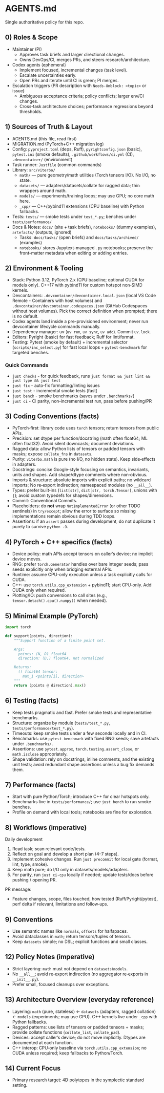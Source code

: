 # AGENTS.md

Single authoritative policy for this repo.

## 0) Roles & Scope

- Maintainer (PI)
  - Approves task briefs and larger directional changes.
  - Owns DevOps/CI, merges PRs, and steers research/architecture.
- Codex agents (ephemeral)
  - Implement focused, incremental changes (task level).
  - Escalate uncertainties early.
  - Open PRs and iterate until CI is green; PI merges.
- Escalation triggers (PR description with `Needs-Unblock: <topic>` or issue)
  - Ambiguous acceptance criteria; policy conflicts; larger env/CI changes.
  - Cross‑task architecture choices; performance regressions beyond thresholds.

## 1) Sources of Truth & Layout

- AGENTS.md (this file, read first)
- MIGRATION.md (PyTorch+C++ migration log)
- Config: `pyproject.toml` (deps, Ruff), `pyrightconfig.json` (basic), `pytest.ini` (smoke defaults), `.github/workflows/ci.yml` (CI), `.devcontainer/` (environment)
- Task runner: `Justfile` (common commands)
- Library: `src/viterbo/`
  - `math/` — pure geometry/math utilities (Torch tensors I/O). No I/O, no state.
  - `datasets/` — adapters/datasets/collate for ragged data; thin wrappers around math.
  - `models/` — experiments/training loops; may use GPU; no core math here.
  - `_cpp/` — C++/pybind11 extensions (CPU baseline) with Python fallbacks.
- Tests: `tests/` — smoke tests under `test_*.py`; benches under `tests/performance/`
- Docs & Notes: `docs/` (site + task briefs), `notebooks/` (dummy examples), `artefacts/` (outputs, ignored)
  - Tasks: `docs/tasks/` (open briefs) and `docs/tasks/archived/` (examples)
  - `notebooks/` stores Jupytext-managed `.py` notebooks; preserve the front-matter metadata when editing or adding entries.

## 2) Environment & Tooling

- Stack: Python 3.12, PyTorch 2.x (CPU baseline; optional CUDA for models only). C++17 with pybind11 for custom hotspot non‑SIMD kernels.
- Devcontainers: `.devcontainer/devcontainer.local.json` (local VS Code Remote - Containers with host volumes) and `.devcontainer/devcontainer.codespaces.json` (GitHub Codespaces without host volumes). Pick the correct definition when prompted; there is no default.
- Codex agents land inside a pre-provisioned environment; never run devcontainer lifecycle commands manually.
- Dependency manager: uv (`uv run`, `uv sync`, `uv add`). Commit `uv.lock`.
- Editors: Pyright (basic) for fast feedback; Ruff for lint/format.
- Testing: Pytest (smoke by default) + incremental selector (`scripts/inc_select.py`) for fast local loops + `pytest-benchmark` for targeted benches.

### Quick Commands

- `just checks` - for quick feedback, runs `just format && just lint && just type && just test`
- `just fix` - auto-fix formatting/linting issues
- `just test` - incremental smoke tests (fast)
- `just bench` - smoke benchmarks (saves under `.benchmarks/`)
- `just ci` - CI parity, non-incremental test run, pass before pushing/PR

## 3) Coding Conventions (facts)

- PyTorch‑first: library code uses `torch` tensors; return tensors from public APIs.
- Precision: set dtype per function/docstring (math often float64; ML often float32). Avoid silent downcasts; document deviations.
- Ragged data: allow Python lists of tensors or padded tensors with masks; expose `collate_fn`s in `datasets`.
- Purity: `viterbo.math` is pure (no I/O, no hidden state). Keep side‑effects in adapters.
- Docstrings: concise Google‑style focusing on semantics, invariants, units and shapes. Add shape/dtype comments where non‑obvious.
- Imports & structure: absolute imports with explicit paths; no wildcard imports; No re‑export indirection; namespaced modules (no `__all__`).
- Types: prefer built‑ins (`list[str]`, `dict[str, torch.Tensor]`, unions with `|`); avoid custom typedefs for shapes/dimensions.
- Commit: Conventional Commits.
- Placeholders: do **not** wrap `NotImplementedError` (or other TODO sentinels) in `try/except`; allow the error to surface so missing implementations remain obvious during TDD loops.
- Assertions: if an `assert` passes during development, do not duplicate it purely to survive `python -O`.

## 4) PyTorch + C++ specifics (facts)

- Device policy: math APIs accept tensors on caller’s device; no implicit device moves.
- RNG: prefer `torch.Generator` handles over bare integer seeds; pass seeds explicitly only when bridging external APIs.
- Runtime: assume CPU-only execution unless a task explicitly calls for CUDA.
- C++: use `torch.utils.cpp_extension` + pybind11; start CPU‑only. Add CUDA only when required.
- Plotting/IO: push conversions to call sites (e.g., `tensor.detach().cpu().numpy()` when needed).

## 5) Minimal Example (PyTorch)

```python
import torch

def support(points, direction):
    """Support function of a finite point set.

    Args:
      points: (N, D) float64
      direction: (D,) float64, not normalized

    Returns:
      () float64 tensor:
        max_i <points[i], direction>
    """
    return (points @ direction).max()
```

## 6) Testing (facts)

- Keep tests pragmatic and fast. Prefer smoke tests and representative benchmarks.
- Structure: organize by module (`tests/test_*.py`, `tests/performance/test_*.py`).
- Timeouts: keep smoke tests under a few seconds locally and in CI.
- Benchmarks: use `pytest-benchmark` with fixed RNG seeds; save artefacts under `.benchmarks/`.
- Assertions: use `pytest.approx`, `torch.testing.assert_close`, or `math.isclose` appropriately.
- Shape validation: rely on docstrings, inline comments, and the existing unit tests; avoid redundant shape assertions unless a bug fix demands them.

## 7) Performance (facts)

- Start with pure Python/Torch; introduce C++ for clear hotspots only.
- Benchmarks live in `tests/performance/`; use `just bench` to run smoke benches.
- Profile on demand with local tools; notebooks are fine for exploration.

## 8) Workflows (imperative)

Daily development

1. Read task; scan relevant code/tests.
2. Reflect on goal and develop a short plan (4–7 steps).
3. Implement cohesive changes. Run `just precommit` for local gate (format, lint, type, smoke).
4. Keep math pure; do I/O only in datasets/models/adapters.
5. For parity, run `just ci-cpu` locally if needed; update tests/docs before pushing / opening PR.

PR message:

- Feature changes, scope, files touched, how tested (Ruff/Pyright/pytest), perf delta if relevant, limitations and follow‑ups.

## 9) Conventions

- Use semantic names like `normals`, `offsets` for halfspaces.
- Avoid dataclasses in `math`; return tensors/tuples of tensors.
- Keep `datasets` simple; no DSL; explicit functions and small classes.

## 12) Policy Notes (imperative)

- Strict layering: `math` must not depend on `datasets`/`models`.
- No `__all__`; avoid re‑export indirection (no aggregator re‑exports in `__init__.py`).
- Prefer small, focused cleanups over exceptions.

## 13) Architecture Overview (everyday reference)

- Layering: `math` (pure, stateless) ← `datasets` (adapters, ragged collation) ← `models` (experiments; may use GPU). C++ kernels live under `_cpp` with Python fallbacks.
- Ragged patterns: use lists of tensors or padded tensors + masks; provide collate functions (`collate_list`, `collate_pad`).
- Devices: accept caller’s device; do not move implicitly. Dtypes are documented at each function.
- C++ interop: CPU‑only baseline via `torch.utils.cpp_extension`; no CUDA unless required; keep fallbacks to Python/Torch.

## 14) Current Focus

- Primary research target: 4D polytopes in the symplectic standard setting.
